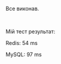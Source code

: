 <p>Все виконав.</p>
<p>&nbsp;</p>
<p>Мій тест результат:</p>
<p>Redis: 54 ms</p>
<div>MySQL: 97 ms</div>
<div>&nbsp;</div>
